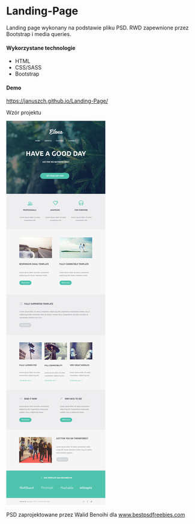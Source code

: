 # Landing-Page

Landing page wykonany na podstawie pliku PSD. 
RWD zapewnione przez Bootstrap i media queries.

#### Wykorzystane technologie
* HTML
* CSS/SASS
* Bootstrap

#### Demo
 https://januszch.github.io/Landing-Page/

Wzór projektu

![Wzór projektu](https://github.com/JanuszCh/Landing-Page/blob/master/landing_page.jpg)

PSD zaprojektowane przez Walid Benoihi dla www.bestpsdfreebies.com

